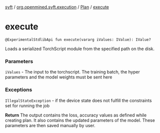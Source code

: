 [syft](../../index.md) / [org.openmined.syft.execution](../index.md) / [Plan](index.md) / [execute](./execute.md)

# execute

`@ExperimentalStdlibApi fun execute(vararg iValues: IValue): IValue?`

Loads a serialized TorchScript module from the specified path on the disk.

### Parameters

`iValues` - The input to the torchscript. The training batch, the hyper parameters and the model weights must be sent here

### Exceptions

`IllegalStateException` - if the device state does not fulfill the constraints set for running the job

**Return**
The output contains the loss, accuracy values as defined while creating plan. It also
    contains the updated parameters of the model. These parameters are then saved manually by user.

